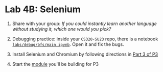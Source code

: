 # Lab 4B: Selenium

1. Share with your group: *If you could instantly learn another language without studying it, which one would you pick?*

2. Debugging practice: inside your `CS320-SU23` repo, there is a notebook [`labs/debug/bfs/main.ipynb`](./debug/bfs/main.ipynb).  Open it and fix the bugs.

3. Install Selenium and Chromium by following directions in [Part 3 of P3](../p3/README.md#part-3-web-crawling-websearcher)

4. Start the [module](./dfs-class) you'll be building for P3
